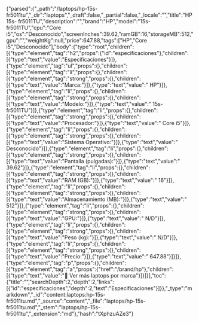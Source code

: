 {"parsed":{"_path":"/laptops/hp-15s-fr5011tu","_dir":"laptops","_draft":false,"_partial":false,"_locale":"","title":"HP 15s- fr5011TU","description":"","brand":"HP","model":"15s- fr5011TU","cpu":"Core i5","os":"Desconocido","screenInches":39.62,"ramGB":16,"storageMB":512,"gpu":"","weightKg":null,"price":647.88,"tags":["HP","Core i5","Desconocido"],"body":{"type":"root","children":[{"type":"element","tag":"h2","props":{"id":"especificaciones"},"children":[{"type":"text","value":"Especificaciones"}]},{"type":"element","tag":"ul","props":{},"children":[{"type":"element","tag":"li","props":{},"children":[{"type":"element","tag":"strong","props":{},"children":[{"type":"text","value":"Marca:"}]},{"type":"text","value":" HP"}]},{"type":"element","tag":"li","props":{},"children":[{"type":"element","tag":"strong","props":{},"children":[{"type":"text","value":"Modelo:"}]},{"type":"text","value":" 15s- fr5011TU"}]},{"type":"element","tag":"li","props":{},"children":[{"type":"element","tag":"strong","props":{},"children":[{"type":"text","value":"Procesador:"}]},{"type":"text","value":" Core i5"}]},{"type":"element","tag":"li","props":{},"children":[{"type":"element","tag":"strong","props":{},"children":[{"type":"text","value":"Sistema Operativo:"}]},{"type":"text","value":" Desconocido"}]},{"type":"element","tag":"li","props":{},"children":[{"type":"element","tag":"strong","props":{},"children":[{"type":"text","value":"Pantalla (pulgadas):"}]},{"type":"text","value":" 39.62"}]},{"type":"element","tag":"li","props":{},"children":[{"type":"element","tag":"strong","props":{},"children":[{"type":"text","value":"RAM (GB):"}]},{"type":"text","value":" 16"}]},{"type":"element","tag":"li","props":{},"children":[{"type":"element","tag":"strong","props":{},"children":[{"type":"text","value":"Almacenamiento (MB):"}]},{"type":"text","value":" 512"}]},{"type":"element","tag":"li","props":{},"children":[{"type":"element","tag":"strong","props":{},"children":[{"type":"text","value":"GPU:"}]},{"type":"text","value":" N/D"}]},{"type":"element","tag":"li","props":{},"children":[{"type":"element","tag":"strong","props":{},"children":[{"type":"text","value":"Peso (kg):"}]},{"type":"text","value":" N/D"}]},{"type":"element","tag":"li","props":{},"children":[{"type":"element","tag":"strong","props":{},"children":[{"type":"text","value":"Precio:"}]},{"type":"text","value":" 647.88"}]}]},{"type":"element","tag":"p","props":{},"children":[{"type":"element","tag":"a","props":{"href":"/brand/hp"},"children":[{"type":"text","value":"🚀 Ver más laptops por marca"}]}]}],"toc":{"title":"","searchDepth":2,"depth":2,"links":[{"id":"especificaciones","depth":2,"text":"Especificaciones"}]}},"_type":"markdown","_id":"content:laptops:hp-15s-fr5011tu.md","_source":"content","_file":"laptops/hp-15s-fr5011tu.md","_stem":"laptops/hp-15s-fr5011tu","_extension":"md"},"hash":"tXphzuAZe3"}